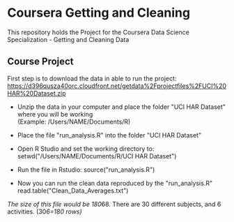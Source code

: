 # Coursera Getting and Cleaning
This repository holds the Project for the Coursera Data Science Specialization - Getting and Cleaning Data

## Course Project

First step is to download the data in able to run the project:
https://d396qusza40orc.cloudfront.net/getdata%2Fprojectfiles%2FUCI%20HAR%20Dataset.zip

- Unzip the data in your computer and place the folder "UCI HAR Dataset" where you will be working          
  (Example: /Users/NAME/Documents/R)

- Place the file "run_analysis.R" into the folder "UCI HAR Dataset"

- Open R Studio and set the working directory to:  setwd("/Users/NAME/Documents/R/UCI HAR Dataset")

- Run the file in Rstudio: source("run_analysis.R")

- Now you can run the clean data reproduced by the "run_analysis.R"  read.table("Clean_Data_Averages.txt")
  
*The size of this file would be 180*68. There are 30 different subjects, and 6 activities. (30*6=180 rows)*



